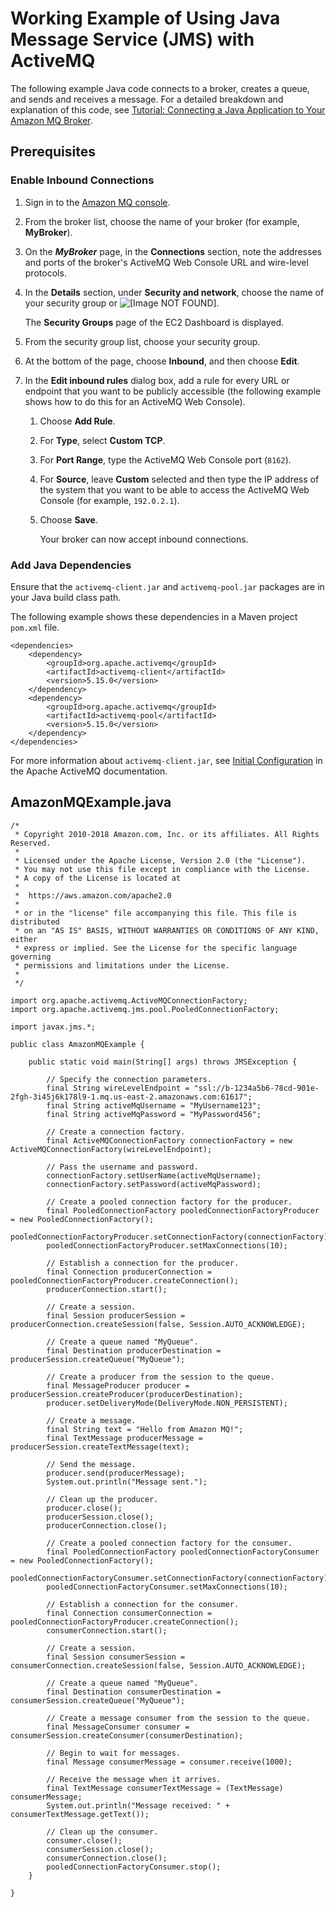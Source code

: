 # Working Example of Using Java Message Service \(JMS\) with ActiveMQ<a name="amazon-mq-working-java-example"></a>

The following example Java code connects to a broker, creates a queue, and sends and receives a message\. For a detailed breakdown and explanation of this code, see [Tutorial: Connecting a Java Application to Your Amazon MQ Broker](amazon-mq-connecting-application.md)\.

## Prerequisites<a name="quick-start-prerequisites"></a>

### Enable Inbound Connections<a name="quick-start-allow-inbound-connections"></a>

1. Sign in to the [Amazon MQ console](https://console.aws.amazon.com/amazon-mq/)\.

1. From the broker list, choose the name of your broker \(for example, **MyBroker**\)\.

1. On the ***MyBroker*** page, in the **Connections** section, note the addresses and ports of the broker's ActiveMQ Web Console URL and wire\-level protocols\.

1. In the **Details** section, under **Security and network**, choose the name of your security group or ![\[Image NOT FOUND\]](http://docs.aws.amazon.com/amazon-mq/latest/developer-guide/images/amazon-mq-tutorials-broker-details-link.png)\.

   The **Security Groups** page of the EC2 Dashboard is displayed\.

1. From the security group list, choose your security group\.

1. At the bottom of the page, choose **Inbound**, and then choose **Edit**\.

1. In the **Edit inbound rules** dialog box, add a rule for every URL or endpoint that you want to be publicly accessible \(the following example shows how to do this for an ActiveMQ Web Console\)\.

   1. Choose **Add Rule**\.

   1. For **Type**, select **Custom TCP**\.

   1. For **Port Range**, type the ActiveMQ Web Console port \(`8162`\)\.

   1. For **Source**, leave **Custom** selected and then type the IP address of the system that you want to be able to access the ActiveMQ Web Console \(for example, `192.0.2.1`\)\.

   1. Choose **Save**\.

      Your broker can now accept inbound connections\.

### Add Java Dependencies<a name="quick-start-java-dependencies"></a>

Ensure that the `activemq-client.jar` and `activemq-pool.jar` packages are in your Java build class path\.

The following example shows these dependencies in a Maven project `pom.xml` file\.

```
<dependencies>
    <dependency>
        <groupId>org.apache.activemq</groupId>
        <artifactId>activemq-client</artifactId>
        <version>5.15.0</version>
    </dependency>
    <dependency>
        <groupId>org.apache.activemq</groupId>
        <artifactId>activemq-pool</artifactId>
        <version>5.15.0</version>
    </dependency>
</dependencies>
```

For more information about `activemq-client.jar`, see [Initial Configuration](http://activemq.apache.org/initial-configuration.html) in the Apache ActiveMQ documentation\.

## AmazonMQExample\.java<a name="working-java-example"></a>

```
/*
 * Copyright 2010-2018 Amazon.com, Inc. or its affiliates. All Rights Reserved.
 *
 * Licensed under the Apache License, Version 2.0 (the "License").
 * You may not use this file except in compliance with the License.
 * A copy of the License is located at
 *
 *  https://aws.amazon.com/apache2.0
 *
 * or in the "license" file accompanying this file. This file is distributed
 * on an "AS IS" BASIS, WITHOUT WARRANTIES OR CONDITIONS OF ANY KIND, either
 * express or implied. See the License for the specific language governing
 * permissions and limitations under the License.
 *
 */

import org.apache.activemq.ActiveMQConnectionFactory;
import org.apache.activemq.jms.pool.PooledConnectionFactory;

import javax.jms.*;

public class AmazonMQExample {

    public static void main(String[] args) throws JMSException {

        // Specify the connection parameters.
        final String wireLevelEndpoint = "ssl://b-1234a5b6-78cd-901e-2fgh-3i45j6k178l9-1.mq.us-east-2.amazonaws.com:61617";
        final String activeMqUsername = "MyUsername123";
        final String activeMqPassword = "MyPassword456";

        // Create a connection factory.
        final ActiveMQConnectionFactory connectionFactory = new ActiveMQConnectionFactory(wireLevelEndpoint);

        // Pass the username and password.
        connectionFactory.setUserName(activeMqUsername);
        connectionFactory.setPassword(activeMqPassword);

        // Create a pooled connection factory for the producer.
        final PooledConnectionFactory pooledConnectionFactoryProducer = new PooledConnectionFactory();
        pooledConnectionFactoryProducer.setConnectionFactory(connectionFactory);
        pooledConnectionFactoryProducer.setMaxConnections(10);

        // Establish a connection for the producer.
        final Connection producerConnection = pooledConnectionFactoryProducer.createConnection();
        producerConnection.start();

        // Create a session.
        final Session producerSession = producerConnection.createSession(false, Session.AUTO_ACKNOWLEDGE);

        // Create a queue named "MyQueue".
        final Destination producerDestination = producerSession.createQueue("MyQueue");

        // Create a producer from the session to the queue.
        final MessageProducer producer = producerSession.createProducer(producerDestination);
        producer.setDeliveryMode(DeliveryMode.NON_PERSISTENT);

        // Create a message.
        final String text = "Hello from Amazon MQ!";
        final TextMessage producerMessage = producerSession.createTextMessage(text);

        // Send the message.
        producer.send(producerMessage);
        System.out.println("Message sent.");

        // Clean up the producer.
        producer.close();
        producerSession.close();
        producerConnection.close();

        // Create a pooled connection factory for the consumer.
        final PooledConnectionFactory pooledConnectionFactoryConsumer = new PooledConnectionFactory();
        pooledConnectionFactoryConsumer.setConnectionFactory(connectionFactory);
        pooledConnectionFactoryConsumer.setMaxConnections(10);

        // Establish a connection for the consumer.
        final Connection consumerConnection = pooledConnectionFactoryProducer.createConnection();
        consumerConnection.start();

        // Create a session.
        final Session consumerSession = consumerConnection.createSession(false, Session.AUTO_ACKNOWLEDGE);

        // Create a queue named "MyQueue".
        final Destination consumerDestination = consumerSession.createQueue("MyQueue");

        // Create a message consumer from the session to the queue.
        final MessageConsumer consumer = consumerSession.createConsumer(consumerDestination);

        // Begin to wait for messages.
        final Message consumerMessage = consumer.receive(1000);

        // Receive the message when it arrives.
        final TextMessage consumerTextMessage = (TextMessage) consumerMessage;
        System.out.println("Message received: " + consumerTextMessage.getText());

        // Clean up the consumer.
        consumer.close();
        consumerSession.close();
        consumerConnection.close();
        pooledConnectionFactoryConsumer.stop();
    }

}
```
